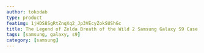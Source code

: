 ```yaml
---
author: tokodab
type: product
featimg: 1jHDS8SgRtZnqXq2_Jp3VEcyZokSUShGc
title: The Legend of Zelda Breath of the Wild 2 Samsung Galaxy S9 Case
tags: [samsung, galaxy, s9]
category: [samsung]
---
```

